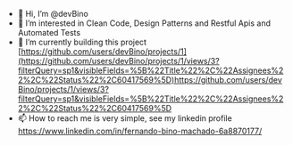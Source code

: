 - 👋 Hi, I’m @devBino
- 👀 I’m interested in Clean Code, Design Patterns and Restful Apis and Automated Tests
- 🌱 I’m currently building this project [https://github.com/users/devBino/projects/1](https://github.com/users/devBino/projects/1/views/3?filterQuery=sp1&visibleFields=%5B%22Title%22%2C%22Assignees%22%2C%22Status%22%2C60417569%5D)https://github.com/users/devBino/projects/1/views/3?filterQuery=sp1&visibleFields=%5B%22Title%22%2C%22Assignees%22%2C%22Status%22%2C60417569%5D
- 📫 How to reach me is very simple, see my linkedin profile https://www.linkedin.com/in/fernando-bino-machado-6a8870177/
